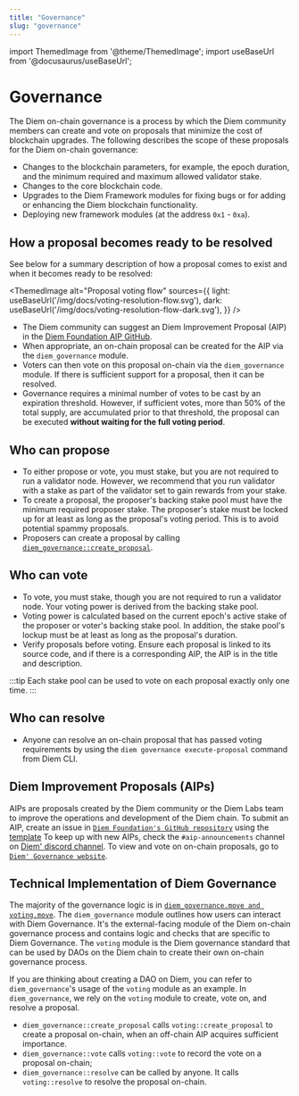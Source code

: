 ```yaml
---
title: "Governance"
slug: "governance"
---
```

import ThemedImage from '@theme/ThemedImage';
import useBaseUrl from '@docusaurus/useBaseUrl';

# Governance

The Diem on-chain governance is a process by which the Diem community members can create and vote on proposals that minimize the cost of blockchain upgrades. The following describes the scope of these proposals for the Diem on-chain governance:

- Changes to the blockchain parameters, for example, the epoch duration, and the minimum required and maximum allowed validator stake.
- Changes to the core blockchain code. 
- Upgrades to the Diem Framework modules for fixing bugs or for adding or enhancing the Diem blockchain functionality.
- Deploying new framework modules (at the address `0x1` - `0xa`).

## How a proposal becomes ready to be resolved

See below for a summary description of how a proposal comes to exist and when it becomes ready to be resolved:

<ThemedImage
alt="Proposal voting flow"
sources={{
    light: useBaseUrl('/img/docs/voting-resolution-flow.svg'),
    dark: useBaseUrl('/img/docs/voting-resolution-flow-dark.svg'),
  }}
/>

- The  Diem community can suggest an Diem Improvement Proposal (AIP) in the [Diem Foundation AIP GitHub](https://github.com/diem-foundation/AIPs).
- When appropriate, an on-chain proposal can be created for the AIP via the `diem_governance` module. 
- Voters can then vote on this proposal on-chain via the `diem_governance` module. If there is sufficient support for a proposal, then it can be resolved.
- Governance requires a minimal number of votes to be cast by an expiration threshold. However, if sufficient votes, more than 50% of the total supply, are accumulated prior to that threshold, the proposal can be executed **without waiting for the full voting period**.

## Who can propose

- To either propose or vote, you must stake, but you are not required to run a validator node. However, we recommend that you run validator with a stake as part of the validator set to gain rewards from your stake.
- To create a proposal, the proposer's backing stake pool must have the minimum required proposer stake. The proposer's stake must be locked up for at least as long as the proposal's voting period. This is to avoid potential spammy proposals. 
- Proposers can create a proposal by calling [`diem_governance::create_proposal`](https://github.com/aptos-labs/diem-core/blob/27a255ebc662817944435349afc4ec33ea317e64/diem-move/framework/diem-framework/sources/diem_governance.move#L183).

## Who can vote

- To vote, you must stake, though you are not required to run a validator node. Your voting power is derived from the backing stake pool. 
- Voting power is calculated based on the current epoch's active stake of the proposer or voter's backing stake pool. In addition, the stake pool's lockup must be at least as long as the proposal's duration.
- Verify proposals before voting. Ensure each proposal is linked to its source code, and if there is a corresponding AIP, the AIP is in the title and description.

:::tip
Each stake pool can be used to vote on each proposal exactly only one time.
:::

## Who can resolve
- Anyone can resolve an on-chain proposal that has passed voting requirements by using the `diem governance execute-proposal` command from Diem CLI. 

## Diem Improvement Proposals (AIPs)

AIPs are proposals created by the Diem community or the Diem Labs team to improve the operations and development of the Diem chain. 
To submit an AIP, create an issue in [`Diem Foundation's GitHub repository`](https://github.com/diem-foundation/AIPs/issues) using the [template](https://github.com/diem-foundation/AIPs/blob/main/TEMPLATE.md)
To keep up with new AIPs, check the `#aip-announcements` channel on [Diem' discord channel](https://discord.gg/diemnetwork). 
To view and vote on on-chain proposals, go to [`Diem' Governance website`](https://governance.diemfoundation.org/). 

## Technical Implementation of Diem Governance
The majority of the governance logic is in [`diem_governance.move and voting.move`](https://github.com/aptos-labs/diem-core/blob/main/diem-move/framework/diem-framework/sources). 
The `diem_governance` module outlines how users can interact with Diem Governance. It's the external-facing module of the Diem on-chain governance process and contains logic and checks that are specific to Diem Governance.
The `voting` module is the Diem governance standard that can be used by DAOs on the Diem chain to create their own on-chain governance process.

If you are thinking about creating a DAO on Diem, you can refer to `diem_governance`'s usage of the `voting` module as an example. 
In `diem_governance`, we rely on the `voting` module to create, vote on, and resolve a proposal.
- `diem_governance::create_proposal` calls `voting::create_proposal` to create a proposal on-chain, when an off-chain AIP acquires sufficient importance. 
- `diem_governance::vote` calls `voting::vote` to record the vote on a proposal on-chain; 
- `diem_governance::resolve` can be called by anyone. It calls `voting::resolve` to resolve the proposal on-chain. 

